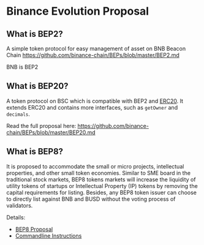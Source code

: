 # Binance Evolution Proposal

## What is BEP2?

A simple token protocol for easy management of asset on BNB Beacon Chain <https://github.com/binance-chain/BEPs/blob/master/BEP2.md>

BNB is BEP2

## What is BEP20?

A token protocol on BSC which is compatible with BEP2 and [ERC20](https://eips.ethereum.org/EIPS/eip-20). It extends ERC20 and contains more interfaces, such as `getOwner` and `decimals`.


Read the full proposal here: <https://github.com/binance-chain/BEPs/blob/master/BEP20.md>

## What is BEP8?

It is proposed to accommodate the small or micro projects, intellectual properties, and other small token economies. Similar to SME board in the traditional stock markets, BEP8 tokens markets will increase the liquidity of utility tokens of startups or Intellectual Property (IP) tokens by removing the capital requirements for listing. Besides, any BEP8 token issuer can choose to directly list against BNB and BUSD without the voting process of validators.

Details:

* [BEP8 Proposal](https://github.com/binance-chain/BEPs/blob/master/BEP8.md)
* [Commandline Instructions](../../guides/concepts/BEP8.md)